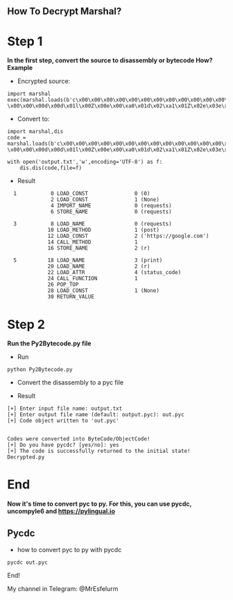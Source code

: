 ## How To Decrypt Marshal?

# Step 1

<b>In the first step, convert the source to disassembly or bytecode
How?
Example</b>

- Encrypted source:

```
import marshal
exec(marshal.loads(b'c\x00\x00\x00\x00\x00\x00\x00\x00\x00\x00\x00\x00\x00\x00\x00\x00\x03\x00\x00\x00@\x00\x00\x00s \x00\x00\x00d\x00d\x01l\x00Z\x00e\x00\xa0\x01d\x02\xa1\x01Z\x02e\x03e\x02j\x04\x83\x01\x01\x00d\x01S\x00)\x03\xe9\x00\x00\x00\x00Nz\x12https://google.com)\x05Z\x08requestsZ\x04post\xda\x01r\xda\x05printZ\x0bstatus_code\xa9\x00r\x03\x00\x00\x00r\x03\x00\x00\x00\xda\x00\xda\x08<module>\x01\x00\x00\x00s\x06\x00\x00\x00\x08\x00\n\x02\x0e\x02'))
```

- Convert to:

```
import marshal,dis
code = marshal.loads(b'c\x00\x00\x00\x00\x00\x00\x00\x00\x00\x00\x00\x00\x00\x00\x00\x00\x03\x00\x00\x00@\x00\x00\x00s \x00\x00\x00d\x00d\x01l\x00Z\x00e\x00\xa0\x01d\x02\xa1\x01Z\x02e\x03e\x02j\x04\x83\x01\x01\x00d\x01S\x00)\x03\xe9\x00\x00\x00\x00Nz\x12https://google.com)\x05Z\x08requestsZ\x04post\xda\x01r\xda\x05printZ\x0bstatus_code\xa9\x00r\x03\x00\x00\x00r\x03\x00\x00\x00\xda\x00\xda\x08<module>\x01\x00\x00\x00s\x06\x00\x00\x00\x08\x00\n\x02\x0e\x02')

with open('output.txt','w',encoding='UTF-8') as f:
    dis.dis(code,file=f)
```

- Result

```
  1           0 LOAD_CONST               0 (0)
              2 LOAD_CONST               1 (None)
              4 IMPORT_NAME              0 (requests)
              6 STORE_NAME               0 (requests)

  3           8 LOAD_NAME                0 (requests)
             10 LOAD_METHOD              1 (post)
             12 LOAD_CONST               2 ('https://google.com')
             14 CALL_METHOD              1
             16 STORE_NAME               2 (r)

  5          18 LOAD_NAME                3 (print)
             20 LOAD_NAME                2 (r)
             22 LOAD_ATTR                4 (status_code)
             24 CALL_FUNCTION            1
             26 POP_TOP
             28 LOAD_CONST               1 (None)
             30 RETURN_VALUE

```

# Step 2

<b>Run the Py2Bytecode.py file</b>

- Run

```
python Py2Bytecode.py
```

- Convert the disassembly to a pyc file

- Result

```
[+] Enter input file name: output.txt
[+] Enter output file name (default: output.pyc): out.pyc
[+] Code object written to 'out.pyc'


Codes were converted into ByteCode/ObjectCode!
[+] Do you have pycdc? [yes/no]: yes
[+] The code is successfully returned to the initial state! Decrypted.py
```
# End

<b>Now it's time to convert pyc to py. For this, you can use pycdc, uncompyle6 and https://pylingual.io</b>

## Pycdc

- how to convert pyc to py with pycdc

```
pycdc out.pyc
```

End!


My channel in Telegram: @MrEsfelurm
